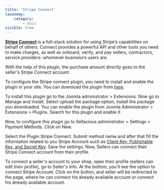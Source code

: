 ```yaml
---
title: 'Stripe Connect'
taxonomy:
    category:
        - docs
visible: true
---
```


**[Stripe Connect](https://stripe.com/docs/connect)** is a full-stack solution for using Stripe’s capabilities on behalf of others. Connect provides a powerful API and other tools you need to make charges, as well as onboard, verify, and pay sellers, contractors, service providers: whomever business’s users are.

With the help of this plugin, the purchase amount directly goes to the seller's Stripe Connect account.

To configure the Stripe connect plugin, you need to install and enable the plugin in your site. You can download the plugin from [here](https://www.sellacious.com/p/sellacious-extensions/payment-plugins/stripe-connect).

To install this plugin go to the Joomla administrator > Extensions. Now go to Manage and Install. Select upload the package option, install the package you downloaded. You can enable the plugin from Joomla Administrator > Extensions > Plugins. Search for this plugin and enable it.

Now, to configure this plugin go to Sellacious administrator > Settings > Payment Methods. Click on New.

Select the Plugin Stripe Connect. Submit method name and after that fill the information related to you Stripe Account such as [Client Key, Publishable Key, and Secret Key](https://stripe.com/docs/keys). 
Save the settings. Now, Sellers can connect their Stripe Connect account from their profile.

To connect a seller's account to your shop, open their profile (sellers can edit their profile), go to Seller's Info. At the bottom, you'll see the option to connect Stripe Account. Click on the button, and seller will be redirected to the page, where he can connect his already available account or connect his already available account. 

